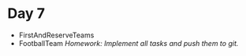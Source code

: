 # Day 7
- FirstAndReserveTeams
- FootballTeam
_Homework: Implement all tasks and push them to git._
